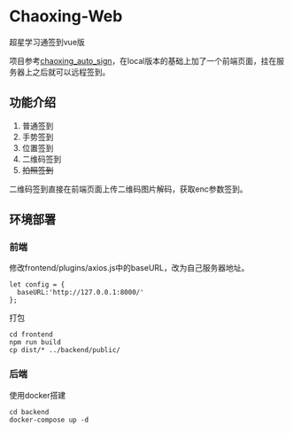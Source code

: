 # Chaoxing-Web
超星学习通签到vue版

项目参考[chaoxing_auto_sign](https://github.com/mkdir700/chaoxing_auto_sign)，在local版本的基础上加了一个前端页面，挂在服务器上之后就可以远程签到。

## 功能介绍
1. 普通签到
2. 手势签到
3. 位置签到
4. 二维码签到
5. ~~拍照签到~~

二维码签到直接在前端页面上传二维码图片解码，获取enc参数签到。

## 环境部署
### 前端
修改frontend/plugins/axios.js中的baseURL，改为自己服务器地址。
```
let config = {
  baseURL:'http://127.0.0.1:8000/'
};

```
打包
```
cd frontend
npm run build
cp dist/* ../backend/public/
```
### 后端
使用docker搭建
```
cd backend
docker-compose up -d
```


